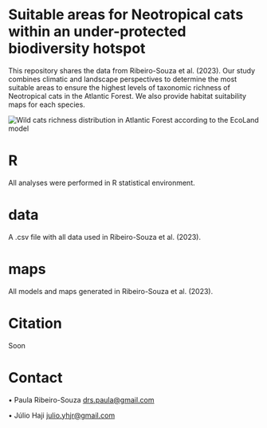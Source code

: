 # Suitable areas for Neotropical cats within an under-protected biodiversity hotspot
This repository shares the data from Ribeiro-Souza et al. (2023). Our study combines climatic and landscape perspectives to determine the most suitable areas to ensure the highest levels of taxonomic richness of Neotropical cats in the Atlantic Forest. We also provide habitat suitability maps for each species.

![Wild cats richness distribution in Atlantic Forest according to the EcoLand model](https://user-images.githubusercontent.com/65490803/226073033-efe45590-8965-4f4a-9a5b-77628bad255e.png)

# R
All analyses were performed in R statistical environment.

# data
A .csv file with all data used in Ribeiro-Souza et al. (2023).

# maps
All models and maps generated in Ribeiro-Souza et al. (2023).

# Citation
Soon

# Contact
• Paula Ribeiro-Souza <drs.paula@gmail.com>

• Júlio Haji <julio.yhjr@gmail.com>
